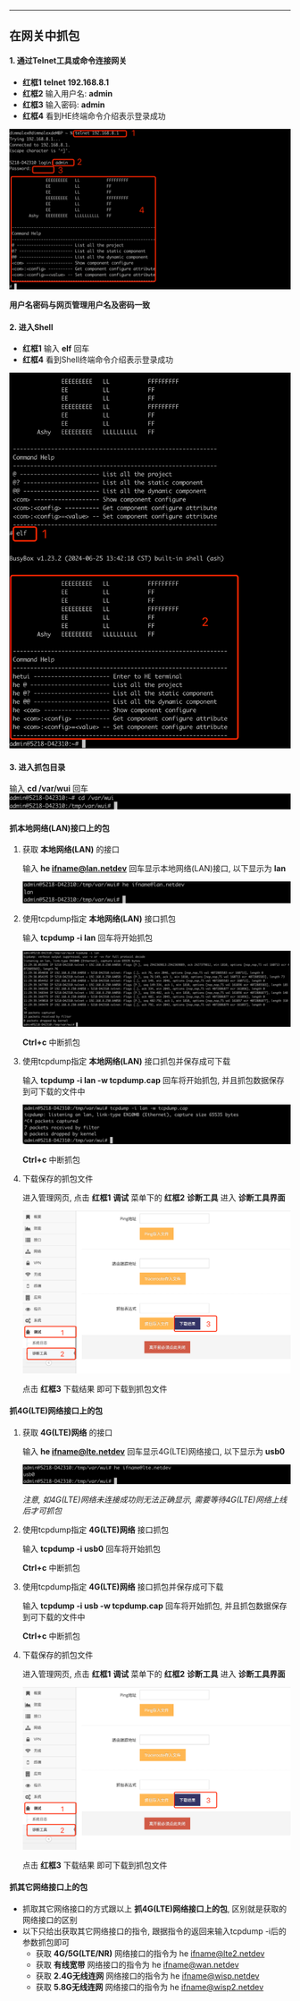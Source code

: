 ***

## 在网关中抓包



#### 1. 通过Telnet工具或命令连接网关

- **红框1** **telnet 192.168.8.1**    
- **红框2** 输入用户名: **admin**   
- **红框3** 输入密码: **admin**   
- **红框4** 看到HE终端命令介绍表示登录成功

![avatar](./telnet.jpg) 

**用户名密码与网页管理用户名及密码一致**



#### 2. 进入Shell

- **红框1** 输入 **elf** 回车   
- **红框4** 看到Shell终端命令介绍表示登录成功   

![avatar](./shell.jpg) 


#### 3. 进入抓包目录

输入 **cd /var/wui** 回车   
![avatar](./cd_tmp.jpg) 


#### 抓本地网络(LAN)接口上的包

1. 获取 **本地网络(LAN)** 的接口

    输入 **he ifname@lan.netdev** 回车显示本地网络(LAN)接口, 以下显示为 **lan**

    ![avatar](./lan_netdev.jpg) 


2. 使用tcpdump指定 **本地网络(LAN)** 接口抓包

    输入 **tcpdump -i lan** 回车将开始抓包

    ![avatar](./tcpdump_lan.jpg) 

    **Ctrl+c** 中断抓包

3. 使用tcpdump指定 **本地网络(LAN)** 接口抓包并保存成可下载

    输入 **tcpdump -i lan -w tcpdump.cap** 回车将开始抓包, 并且抓包数据保存到可下载的文件中

    ![avatar](./tcpdump_lan_save.jpg) 

    **Ctrl+c** 中断抓包

4. 下载保存的抓包文件

    进入管理网页, 点击 **红框1** **调试** 菜单下的 **红框2** **诊断工具** 进入 **诊断工具界面**     

    ![avatar](./tcpdump_down_cn.jpg) 

    点击 **红框3** 下载结果 即可下载到抓包文件


#### 抓4G(LTE)网络接口上的包

1. 获取 **4G(LTE)网络** 的接口

    输入 **he ifname@lte.netdev** 回车显示4G(LTE)网络接口, 以下显示为 **usb0**

    ![avatar](./lte_netdev.jpg) 

    *注意, 如4G(LTE)网络未连接成功则无法正确显示, 需要等待4G(LTE)网络上线后才可抓包*

2. 使用tcpdump指定 **4G(LTE)网络** 接口抓包

    输入 **tcpdump -i usb0** 回车将开始抓包

    **Ctrl+c** 中断抓包

3. 使用tcpdump指定 **4G(LTE)网络** 接口抓包并保存成可下载

    输入 **tcpdump -i usb -w tcpdump.cap** 回车将开始抓包, 并且抓包数据保存到可下载的文件中

    **Ctrl+c** 中断抓包

4. 下载保存的抓包文件

    进入管理网页, 点击 **红框1** **调试** 菜单下的 **红框2** **诊断工具** 进入 **诊断工具界面**     

    ![avatar](./tcpdump_down_cn.jpg) 

    点击 **红框3** 下载结果 即可下载到抓包文件


#### 抓其它网络接口上的包

- 抓取其它网络接口的方式跟以上 **抓4G(LTE)网络接口上的包**, 区别就是获取的网络接口的区别   
- 以下只给出获取其它网络接口的指令, 跟据指令的返回来输入tcpdump -i后的参数抓包即可   
    - 获取 **4G/5G(LTE/NR)** 网络接口的指令为 he ifname@lte2.netdev   
    - 获取 **有线宽带** 网络接口的指令为 he ifname@wan.netdev   
    - 获取 **2.4G无线连网** 网络接口的指令为 he ifname@wisp.netdev   
    - 获取 **5.8G无线连网** 网络接口的指令为 he ifname@wisp2.netdev   


